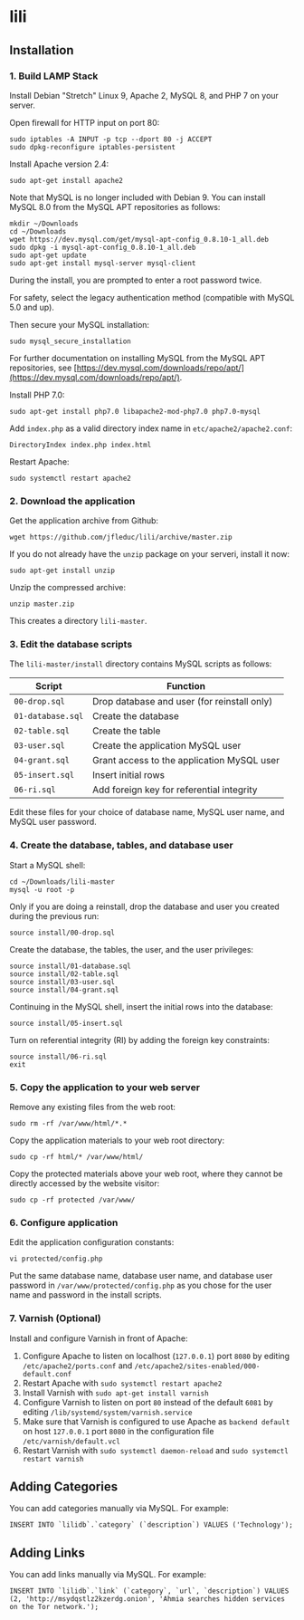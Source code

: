 # lili

## Installation

### 1. Build LAMP Stack

Install Debian "Stretch" Linux 9, Apache 2, MySQL 8, and PHP 7 on your server.

Open firewall for HTTP input on port 80:

```
sudo iptables -A INPUT -p tcp --dport 80 -j ACCEPT
sudo dpkg-reconfigure iptables-persistent
```

Install Apache version 2.4:

```
sudo apt-get install apache2
```

Note that MySQL is no longer included with Debian 9. You can install MySQL 8.0 from the MySQL APT repositories as follows:

```
mkdir ~/Downloads
cd ~/Downloads
wget https://dev.mysql.com/get/mysql-apt-config_0.8.10-1_all.deb
sudo dpkg -i mysql-apt-config_0.8.10-1_all.deb
sudo apt-get update
sudo apt-get install mysql-server mysql-client
```

During the install, you are prompted to enter a root password twice.

For safety, select the legacy authentication method (compatible with MySQL 5.0 and up).

Then secure your MySQL installation:

```
sudo mysql_secure_installation
```

For further documentation on installing MySQL from the MySQL APT repositories, see
[https://dev.mysql.com/downloads/repo/apt/](https://dev.mysql.com/downloads/repo/apt/).

Install PHP 7.0:

```
sudo apt-get install php7.0 libapache2-mod-php7.0 php7.0-mysql
```

Add `index.php` as a valid directory index name in `etc/apache2/apache2.conf`:

```
DirectoryIndex index.php index.html
```
 
Restart Apache:

```
sudo systemctl restart apache2
```

### 2. Download the application

Get the application archive from Github:

```
wget https://github.com/jfleduc/lili/archive/master.zip
```

If you do not already have the `unzip` package on your serveri, install it now:

```
sudo apt-get install unzip
```

Unzip the compressed archive:

```
unzip master.zip
```

This creates a directory `lili-master`.

### 3. Edit the database scripts

The `lili-master/install` directory contains MySQL scripts as follows:

|Script            |Function                                     |
|------------------|---------------------------------------------|
|`00-drop.sql`     |Drop database and user (for reinstall only)  |
|`01-database.sql` |Create the database                          |
|`02-table.sql`    |Create the table                             |
|`03-user.sql`     |Create the application MySQL user            |
|`04-grant.sql`    |Grant access to the application MySQL user   |
|`05-insert.sql`   |Insert initial rows                          |
|`06-ri.sql`       |Add foreign key for referential integrity    |

Edit these files for your choice of database name, MySQL user name, and
MySQL user password.

### 4. Create the database, tables, and database user

Start a MySQL shell:

```
cd ~/Downloads/lili-master
mysql -u root -p
```

Only if you are doing a reinstall, drop the database and user you created during the previous run:

```
source install/00-drop.sql
```

Create the database, the tables, the user, and the user privileges:

```
source install/01-database.sql
source install/02-table.sql
source install/03-user.sql
source install/04-grant.sql
```

Continuing in the MySQL shell, insert the initial rows into the database:

```
source install/05-insert.sql
```

Turn on referential integrity (RI) by adding the foreign key constraints:

```
source install/06-ri.sql 
exit
```

### 5. Copy the application to your web server

Remove any existing files from the web root:

```
sudo rm -rf /var/www/html/*.*
```

Copy the application materials to your web root directory:

```
sudo cp -rf html/* /var/www/html/
```

Copy the protected materials above your web root, where they cannot be directly accessed by the website visitor:

```
sudo cp -rf protected /var/www/
```

### 6. Configure application

Edit the application configuration constants:

```
vi protected/config.php
```

Put the same database name, database user name, and database user password in `/var/www/protected/config.php` as you chose for the user name and password in the install scripts.

### 7. Varnish (Optional)

Install and configure Varnish in front of Apache:

1. Configure Apache to listen on localhost (`127.0.0.1`) port `8080` by editing `/etc/apache2/ports.conf` and `/etc/apache2/sites-enabled/000-default.conf`
2. Restart Apache with `sudo systemctl restart apache2`
3. Install Varnish with `sudo apt-get install varnish`
4. Configure Varnish to listen on port `80` instead of the default `6081` by editing `/lib/systemd/system/varnish.service`
5. Make sure that Varnish is configured to use Apache as `backend default` on host `127.0.0.1` port `8080` in the configuration file `/etc/varnish/default.vcl`
6. Restart Varnish with `sudo systemctl daemon-reload` and `sudo systemctl restart varnish`

## Adding Categories

You can add categories manually via MySQL. For example:

```
INSERT INTO `lilidb`.`category` (`description`) VALUES ('Technology');
```


## Adding Links

You can add links manually via MySQL. For example:

```
INSERT INTO `lilidb`.`link` (`category`, `url`, `description`) VALUES (2, 'http://msydqstlz2kzerdg.onion', 'Ahmia searches hidden services on the Tor network.');
```

